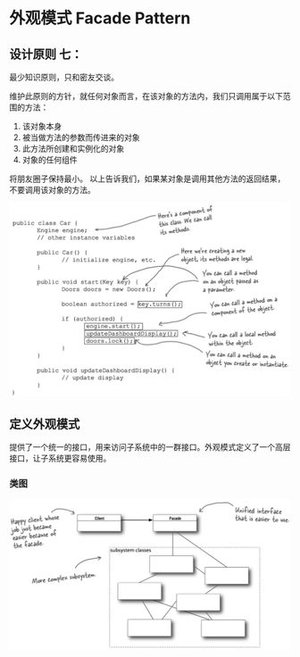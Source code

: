 # 外观模式 Facade Pattern

## 设计原则 七：
最少知识原则，只和密友交谈。

维护此原则的方针，就任何对象而言，在该对象的方法内，我们只调用属于以下范围的方法：

1. 该对象本身
2. 被当做方法的参数而传进来的对象
3. 此方法所创建和实例化的对象
4. 对象的任何组件

将朋友圈子保持最小。
以上告诉我们，如果某对象是调用其他方法的返回结果，不要调用该对象的方法。

![](media/14965914952560.jpg)


## 定义外观模式
提供了一个统一的接口，用来访问子系统中的一群接口。外观模式定义了一个高层接口，让子系统更容易使用。

### 类图
![](media/14965909161806.jpg)


